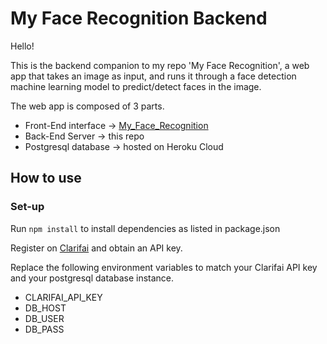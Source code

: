 # My Face Recognition Backend

Hello!

This is the backend companion to my repo 'My Face Recognition', a web app that takes an image as input, and runs it through a face detection machine learning model to predict/detect faces in the image.

The web app is composed of 3 parts.

- Front-End interface -> [My_Face_Recognition](https://github.com/InverseFlash/My-Face-Recognition)
- Back-End Server -> this repo
- Postgresql database -> hosted on Heroku Cloud

## How to use

### Set-up

Run `npm install` to install dependencies as listed in package.json

Register on [Clarifai](https://www.clarifai.com/) and obtain an API key.

Replace the following environment variables to match your Clarifai API key and your postgresql database instance.

- CLARIFAI_API_KEY
- DB_HOST
- DB_USER
- DB_PASS
